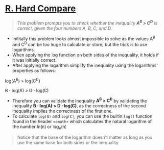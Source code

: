 # [R. Hard Compare](https://codeforces.com/group/6uhngucRCe/contest/429334/problem/R)
> *This problem prompts you to check whether the inequality **A<sup>B</sup> > C<sup>D</sup>** is correct, given the four numbers A, B, C, and D.*

+ Inititally this problem looks almost impossible to solve as the values A<sup>B</sup> and C<sup>D</sup> can be too huge to calculate or store, but the trick is to use logarithms.
+ When applying the log function on both sides of the inequality, it holds if it was initially correct.
+ After applying the logarithm simplify the inequality using the logarithms' properties as follows:

log(A<sup>B</sup>) > log(C<sup>D</sup>)

B ⋅ log(A) > D ⋅ log(C)
+ Therefore you can validate the inequality **A<sup>B</sup> > C<sup>D</sup>** by validating the inequality **B ⋅ log(A) > D ⋅ log(C)**, as the correctness of the second inequality implies the correctness of the first one.
+ To calculate ```log(A)``` and ```log(C)```, you can use the builtin ```log()``` function found in the header ```<cmath>``` which calculates the natural logarithm of the number ln(n) or log<sub>e</sub>(n)
> Notice that the base of the logarithm doesn't matter as long as you use the same base for both sides or the inequality
